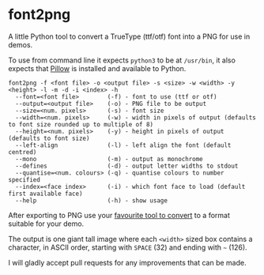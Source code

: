 # font2png

A little Python tool to convert a TrueType (ttf/otf) font into a PNG for use in demos.

To use from command line it expects `python3` to be at `/usr/bin`, it also expects that [Pillow](https://github.com/python-pillow/Pillow) is installed and available to Python.

```
font2png -f <font file> -o <output file> -s <size> -w <width> -y <height> -l -m -d -i <index> -h
  --font=<font file>        (-f) - font to use (ttf or otf)
  --output=<output file>    (-o) - PNG file to be output
  --size=<num. pixels>      (-s) - font size
  --width=<num. pixels>     (-w) - width in pixels of output (defaults to font size rounded up to multiple of 8)
  --height=<num. pixels>    (-y) - height in pixels of output (defaults to font size)
  --left-align              (-l) - left align the font (default centred)
  --mono                    (-m) - output as monochrome
  --defines                 (-d) - output letter widths to stdout
  --quantise=<num. colours> (-q) - quantise colours to number specified
  --index=<face index>      (-i) - which font face to load (default first available face)
  --help                    (-h) - show usage

```

After exporting to PNG use your [favourite tool to convert](http://deadliners.net/ImageTool/index.html) to a format suitable for your demo.

The output is one giant tall image where each `<width>` sized box contains a character, in ASCII order, starting with `SPACE` (32) and ending with `~` (126).

I will gladly accept pull requests for any improvements that can be made.
